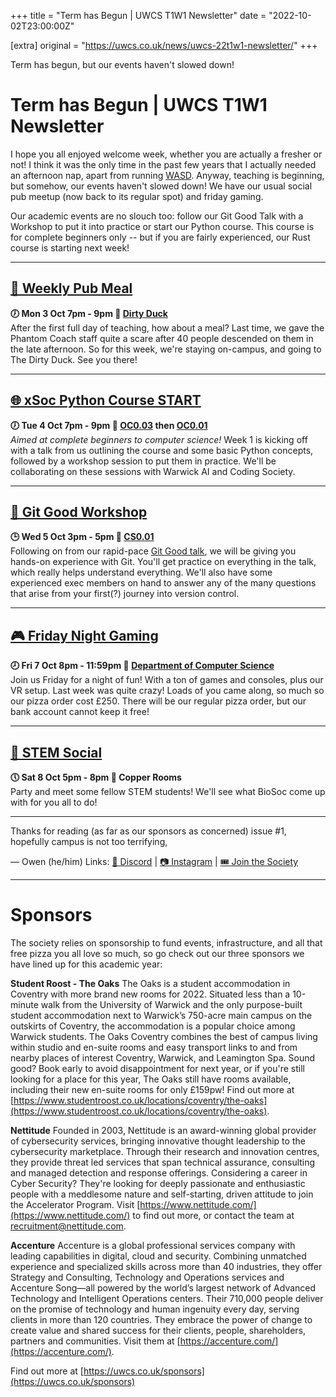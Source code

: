 +++
title = "Term has Begun | UWCS T1W1 Newsletter"
date = "2022-10-02T23:00:00Z"

[extra]
original = "https://uwcs.co.uk/news/uwcs-22t1w1-newsletter/"
+++

<p data-block-key="sfd3i">Term has begun, but our events haven&#x27;t slowed down!</p>

<!-- more -->

# Term has Begun | UWCS T1W1 Newsletter

I hope you all enjoyed welcome week, whether you are actually a fresher or not! I think it was the only time in the past few years that I actually needed an afternoon nap, apart from running [WASD](https://twitter.com/warwickspeedrun). Anyway, teaching is beginning, but somehow, our events haven't slowed down! We have our usual social pub meetup (now back to its regular spot) and friday gaming. 

Our academic events are no slouch too: follow our Git Good Talk with a Workshop to put it into practice or start our Python course. This course is for complete beginners only -- but if you are fairly experienced, our Rust course is starting next week!

***

## **[🍔 Weekly Pub Meal](https://uwcs.co.uk/events/week1-pub-meal/)**
**🕖 Mon  3 Oct 7pm - 9pm  📍 [Dirty Duck](https://campus.warwick.ac.uk/?cmsid=2202)**  
After the first full day of teaching, how about a meal? Last time, we gave the Phantom Coach staff quite a scare after 40 people descended on them in the late afternoon. So for this week, we're staying on-campus, and going to The Dirty Duck. See you there!

***

## **[🌐 xSoc Python Course START](https://uwcs.co.uk/events/xsoc-python-course-start/)**
**🕖 Tue  4 Oct 7pm - 9pm  📍 [OC0.03](https://campus.warwick.ac.uk/?cmsid=13224) then [OC0.01](https://campus.warwick.ac.uk/?cmsid=13236)**  
*Aimed at complete beginners to computer science!* Week 1 is kicking off with a talk from us outlining the course and some basic Python concepts, followed by a workshop session to put them in practice. We'll be collaborating on these sessions with Warwick AI and Coding Society.

***

## **[💾 Git Good Workshop](https://uwcs.co.uk/events/git-good-workshop/)**
**🕒 Wed  5 Oct 3pm - 5pm  📍 [CS0.01](https://campus.warwick.ac.uk/?cmsid=1557)**  
Following on from our rapid-pace [Git Good talk](https://uwcs.co.uk/resources/git-good/), we will be giving you hands-on experience with Git. You'll get practice on everything in the talk, which really helps understand everything. We'll also have some experienced exec members on hand to answer any of the many questions that arise from your first(?) journey into version control.

***

## **[🎮 Friday Night Gaming](https://uwcs.co.uk/events/fng-22t1w1/)**
**🕗 Fri  7 Oct 8pm - 11:59pm  📍 [Department of Computer Science](https://campus.warwick.ac.uk/?cmsid=14)**  
Join us Friday for a night of fun! With a ton of games and consoles, plus our VR setup. Last week was quite crazy! Loads of you came along, so much so our pizza order cost £250. There will be our regular pizza order, but our bank account cannot keep it free!

***

## **[🥳 STEM Social](https://uwcs.co.uk/events/stem-social/)**
**🕔 Sat  8 Oct 5pm - 8pm  📍 Copper Rooms**  
Party and meet some fellow STEM students! We'll see what BioSoc come up with for you all to do!

***

Thanks for reading (as far as our sponsors as concerned) issue #1, hopefully campus is not too terrifying,

⁠— Owen (he/him)
Links: [💬 Discord](https://discord.uwcs.co.uk/) | [📷 Instagram](https://www.instagram.com/warwickcompsoc/) | [🎟️ Join the Society](https://www.warwicksu.com/societies-sports/societies/computing/)

***
# Sponsors
The society relies on sponsorship to fund events, infrastructure, and all that free pizza you all love so much, so go check out our three sponsors we have lined up for this academic year:

**Student Roost - The Oaks**
The Oaks is a student accommodation in Coventry with more brand new rooms for 2022. Situated less than a 10-minute walk from the University of Warwick and the only purpose-built student accommodation next to Warwick’s 750-acre main campus on the outskirts of Coventry, the accommodation is a popular choice among Warwick students. The Oaks Coventry combines the best of campus living within studio and en-suite rooms and easy transport links to and from nearby places of interest Coventry, Warwick, and Leamington Spa. Sound good? Book early to avoid disappointment for next year, or if you're still looking for a place for this year, The Oaks still have rooms available, including their new en-suite rooms for only £159pw! Find out more at [https://www.studentroost.co.uk/locations/coventry/the-oaks](https://www.studentroost.co.uk/locations/coventry/the-oaks).


**Nettitude**
Founded in 2003, Nettitude is an award-winning global provider of cybersecurity services, bringing innovative thought leadership to the cybersecurity marketplace. Through their research and innovation centres, they provide threat led services that span technical assurance, consulting and managed detection and response offerings. Considering a career in Cyber Security?  They're looking for deeply passionate and enthusiastic people with a meddlesome nature and self-starting, driven attitude to join the Accelerator Program. Visit [https://www.nettitude.com/](https://www.nettitude.com/) to find out more, or contact the team at recruitment@nettitude.com.
 
**Accenture**
Accenture is a global professional services company with leading capabilities in digital, cloud and security. Combining unmatched experience and specialized skills across more than 40 industries, they offer Strategy and Consulting, Technology and Operations services and Accenture Song—all powered by the world’s largest network of Advanced Technology and Intelligent Operations centers. Their 710,000 people deliver on the promise of technology and human ingenuity every day, serving clients in more than 120 countries. They embrace the power of change to create value and shared success for their clients, people, shareholders, partners and communities. Visit them at [https://accenture.com/](https://accenture.com/).

Find out more at [https://uwcs.co.uk/sponsors](https://uwcs.co.uk/sponsors)
